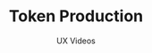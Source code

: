 ---
layout: embed
permalink: apps/mint/architectures/token-production/ux-videos
lang: en
page_id: apps-mint-architectures-token-production-video

title: Token Production
subtitle: UX Videos
backUrl: /apps/mint/architectures/token-production
---
